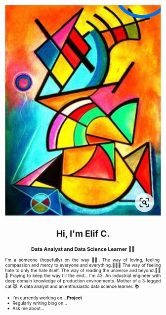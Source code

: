 <img src="https://github.com/elifcanduz/elifcanduz/blob/main/Screenshot_20211206-214150.jpg">

<h1 align="center">Hi, I'm Elif C. </h1>
<h3 align="center"> Data Analyst and Data Science Learner 📗📙 </h3>

<p align="justify"> I'm a someone (hopefully) on the way 🚶‍♀️. The way of loving, feeling compassion and mercy to everyone and everything.💖🌹🌷 The way of feeling hate to only the hate itself. The way of reading the universe and beyond.🌌🌴🦢 Praying to keep the way till the end... I'm 43. An industrial engineer with deep domain knowledge of production environments. Mother of a 3-legged cat 😸. A data analyst and an enthusiastic data science learner. 📚</p>

<ul>
  <li> I'm currently working on...<b> Project </b> </li>
  <li> Regularly writing blog on...</li>
  <li>Ask me about...</li>
</ul>
